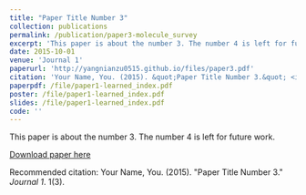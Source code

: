 ```yaml
---
title: "Paper Title Number 3"
collection: publications
permalink: /publication/paper3-molecule_survey
excerpt: 'This paper is about the number 3. The number 4 is left for future work.'
date: 2015-10-01
venue: 'Journal 1'
paperurl: 'http://yangnianzu0515.github.io/files/paper3.pdf'
citation: 'Your Name, You. (2015). &quot;Paper Title Number 3.&quot; <i>Journal 1</i>. 1(3).'
paperpdf: /file/paper1-learned_index.pdf
poster: /file/paper1-learned_index.pdf
slides: /file/paper1-learned_index.pdf
code: ''
---
```

This paper is about the number 3. The number 4 is left for future work.

[Download paper here](http://yangnianzu0515.github.io/files/paper3.pdf)

Recommended citation: Your Name, You. (2015). "Paper Title Number 3." <i>Journal 1</i>. 1(3).